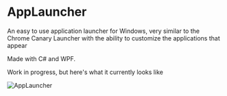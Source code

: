 AppLauncher
===========

An easy to use application launcher for Windows, very similar to the Chrome Canary Launcher with the ability to customize the applications that appear

Made with C# and WPF.

Work in progress, but here's what it currently looks like

![AppLauncher](http://img15.imageshack.us/img15/2484/gvd5.png)
